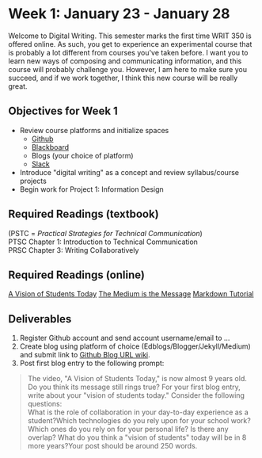 # Week 1: January 23 - January 28
Welcome to Digital Writing. This semester marks the first time WRIT 350 is offered online. As such, you get to experience an experimental course that is probably a lot different from courses you've taken before. I want you to learn new ways of composing and communicating information, and this course will probably challenge you. However, I am here to make sure you succeed, and if we work together, I think this new course will be really great. 

## Objectives for Week 1

* Review course platforms and initialize spaces 
    * [Github](https://github.com/adavis46/writ350sp17)
    * [Blackboard](http://blackboard.olemiss.edu)
    * Blogs (your choice of platform)
    * [Slack](https://writ350sp17.slack.com/)
* Introduce "digital writing" as a concept and review syllabus/course projects 
* Begin work for Project 1: Information Design

## Required Readings (textbook)
(PSTC = *Practical Strategies for Technical Communication*)  
PTSC Chapter 1: Introduction to Technical Communication    
PRSC Chapter 3: Writing Collaboratively  

## Required Readings (online)
[A Vision of Students Today](https://www.youtube.com/watch?v=dGCJ46vyR9o)
[The Medium is the Message](https://www.youtube.com/watch?v=OseOb_wBsi4)
[Markdown Tutorial](http://www.markdowntutorial.com/)

## Deliverables 
1. Register Github account and send account username/email to ...
2. Create blog using platform of choice (Edblogs/Blogger/Jekyll/Medium) and submit link to [Github Blog URL wiki](https://github.com/adavis46/writ350sp17/wiki/Blog-URLs).
3. Post first blog entry to the following prompt:  

> The video, "A Vision of Students Today," is now almost 9 years old. Do you think its message still rings true? For your first blog entry, write about your "vision of students today." Consider the following questions:  
What is the role of collaboration in your day-to-day experience as a student?Which technologies do you rely upon for your school work? Which ones do you rely on for your personal life? Is there any overlap? What do you think a "vision of students" today will be in 8 more years?Your post should be around 250 words.